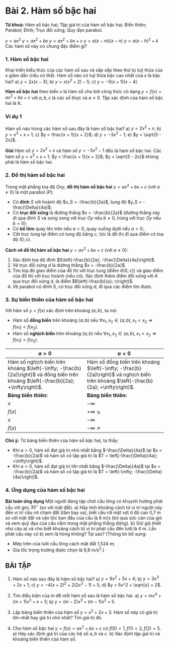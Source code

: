 # Bài 2. Hàm số bậc hai

**Từ khoá:** Hàm số bậc hai; Tập giá trị của hàm số bậc hai; Biến thiên; Parabol; Đỉnh; Trục đối xứng; Quy đạo parabol.

$y = ax^2$
$y = ax^2 + bx$
$y = ax^2 + bx + c$
$y = a(x - m)(x - n)$
$y = a(x - h)^2 + k$
Các hàm số này có chung đặc điểm gì?

### 1. Hàm số bậc hai
Khai triển biểu thức của các hàm số sau và sắp xếp theo thứ tự luỹ thừa của $x$ giảm dần (nếu có thể). Hàm số nào có luỹ thừa bậc cao nhất của $x$ là bậc hai?
a) $y = 2x(x - 3)$;
b) $y = x(x^2 + 2) - 5$;
c) $y = -5(x + 1)(x - 4)$.

**Hàm số bậc hai** theo biến $x$ là hàm số cho bởi công thức có dạng $y = f(x) = ax^2 + bx + c$ với $a, b, c$ là các số thực và $a \neq 0$.
Tập xác định của hàm số bậc hai là $\mathbb{R}$.

### Ví dụ 1
Hàm số nào trong các hàm số sau đây là hàm số bậc hai?
a) $y = 2x^2 + x$;
b) $y = x^3 + x + 1$;
c) $y = \frac{x + 1}{x + 2}$;
d) $y = -3x^2 - 1$;
e) $y = \sqrt{5 - 2x}$.

**Giải**
Hàm số $y = 2x^2 + x$ và hàm số $y = -3x^2 - 1$ đều là hàm số bậc hai.
Các hàm số $y = x^3 + x + 1$; $y = \frac{x + 1}{x + 2}$; $y = \sqrt{5 - 2x}$ không phải là hàm số bậc hai.

### 2. Đồ thị hàm số bậc hai

Trong mặt phẳng toạ độ $Oxy$, **đồ thị hàm số bậc hai** $y = ax^2 + bx + c$ (với $a \neq 0$) là một parabol $(P)$:
- Có **đỉnh** $S$ với hoành độ $x_S = -\frac{b}{2a}$, tung độ $y_S = -\frac{\Delta}{4a}$;
- Có **trục đối xứng** là đường thẳng $x = -\frac{b}{2a}$ (đường thẳng này đi qua đỉnh $S$ và song song với trục $Oy$ nếu $b \neq 0$, trùng với trục $Oy$ nếu $b = 0$);
- Có **bề lõm** quay lên trên nếu $a > 0$, quay xuống dưới nếu $a < 0$;
- Cắt trục tung tại điểm có tung độ bằng $c$, tức là đồ thị đi qua điểm có toạ độ $(0; c)$.

**Cách vẽ đồ thị hàm số bậc hai** $y = ax^2 + bx + c$ (với $a \neq 0$):
1) Xác định toạ độ đỉnh $S\left(-\frac{b}{2a}; -\frac{\Delta}{4a}\right)$.
2) Vẽ trục đối xứng $d$ là đường thẳng $x = -\frac{b}{2a}$.
3) Tìm toạ độ giao điểm của đồ thị với trục tung (điểm $A(0; c)$) và giao điểm của đồ thị với trục hoành (nếu có).
Xác định thêm điểm đối xứng với $A$ qua trục đối xứng $d$, là điểm $B\left(-\frac{b}{a}; c\right)$.
4) Vẽ parabol có đỉnh $S$, có trục đối xứng $d$, đi qua các điểm tìm được.

### 3. Sự biến thiên của hàm số bậc hai

Với hàm số $y = f(x)$ xác định trên khoảng $(a; b)$, ta nói:
- Hàm số **đồng biến** trên khoảng $(a; b)$ nếu
$\forall x_1, x_2 \in (a; b), x_1 < x_2 \Rightarrow f(x_1) < f(x_2)$.
- Hàm số **nghịch biến** trên khoảng $(a; b)$ nếu
$\forall x_1, x_2 \in (a; b), x_1 < x_2 \Rightarrow f(x_1) > f(x_2)$.

| $a > 0$ | $a < 0$ |
|---|---|
| Hàm số nghịch biến trên khoảng $\left(-\infty; -\frac{b}{2a}\right)$ và đồng biến trên khoảng $\left(-\frac{b}{2a}; +\infty\right)$. | Hàm số đồng biến trên khoảng $\left(-\infty; -\frac{b}{2a}\right)$ và nghịch biến trên khoảng $\left(-\frac{b}{2a}; +\infty\right)$. |
| **Bảng biến thiên:** | **Bảng biến thiên:** |
| $x$ | $-\infty$ | $-\frac{b}{2a}$ | $+\infty$ |
| $f(x)$ | $+\infty$ $\searrow$ | $-\frac{\Delta}{4a}$ | $\nearrow$ $+\infty$ |
| $x$ | $-\infty$ | $-\frac{b}{2a}$ | $+\infty$ |
| $f(x)$ | $-\infty$ $\nearrow$ | $-\frac{\Delta}{4a}$ | $\searrow$ $-\infty$ |

**Chú ý:**
Từ bảng biến thiên của hàm số bậc hai, ta thấy:
- Khi $a > 0$, hàm số đạt giá trị nhỏ nhất bằng $-\frac{\Delta}{4a}$ tại $x = -\frac{b}{2a}$ và hàm số có tập giá trị là $T = \left[-\frac{\Delta}{4a}; +\infty\right)$.
- Khi $a < 0$, hàm số đạt giá trị lớn nhất bằng $-\frac{\Delta}{4a}$ tại $x = -\frac{b}{2a}$ và hàm số có tập giá trị là $T = \left(-\infty; -\frac{\Delta}{4a}\right]$.

### 4. Ứng dụng của hàm số bậc hai

**Bài toán ứng dụng**
Một người đang tập chơi cầu lông có khuynh hướng phát cầu với góc $30^\circ$ (so với mặt đất).
a) Hãy tính khoảng cách từ vị trí người này đến vị trí cầu rơi chạm đất (tầm bay xa), biết cầu rời mặt vợt ở độ cao 0,7 m so với mặt đất và vận tốc ban đầu của cầu là 8 m/s (bỏ qua sức cản của gió và xem quỹ đạo của cầu nằm trong mặt phẳng thẳng đứng).
b) Giữ giả thiết như câu a) và cho biết khoảng cách từ vị trí phát cầu đến lưới là 4 m. Lần phát cầu này có bị xem là hỏng không? Tại sao?
(Thông tin bổ sung:
- Mép trên của lưới cầu lông cách mặt đất 1,524 m;
- Gia tốc trọng trường được chọn là 9,8 m/s$^2$.)

## BÀI TẬP

1. Hàm số nào sau đây là hàm số bậc hai?
a) $y = 9x^2 + 5x + 4$;
b) $y = 3x^3 + 2x + 1$;
c) $y = -4(x + 2)^2 + 2(2x^3 - 1) + 5$;
d) $y = 5x^2 + \sqrt{x} + 2$.

2. Tìm điều kiện của $m$ để mỗi hàm số sau là hàm số bậc hai.
a) $y = mx^4 + (m + 1)x^2 + x + 3$;
b) $y = (m - 2)x^3 + (m - 1)x^2 + 5$.

3. Lập bảng biến thiên của hàm số $y = x^2 + 2x + 3$. Hàm số này có giá trị lớn nhất hay giá trị nhỏ nhất? Tìm giá trị đó.

4. Cho hàm số bậc hai $y = f(x) = ax^2 + bx + c$ có $f(0) = 1, f(1) = 2, f(2) = 5$.
a) Hãy xác định giá trị của các hệ số $a, b$ và $c$.
b) Xác định tập giá trị và khoảng biến thiên của hàm số.
